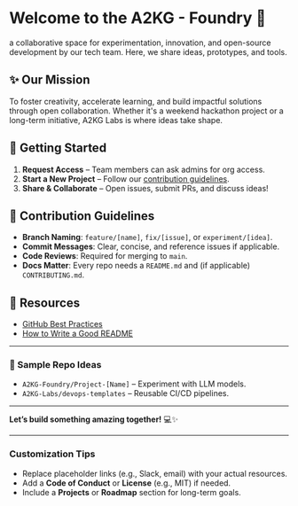 # Welcome to the A2KG - Foundry 🚀

a collaborative space for experimentation, innovation, and open-source development by our tech team. Here, we share ideas, prototypes, and tools.

## **✨ Our Mission**
To foster creativity, accelerate learning, and build impactful solutions through open collaboration. Whether it's a weekend hackathon project or a long-term initiative, A2KG Labs is where ideas take shape.

## **🚀 Getting Started**
1. **Request Access** – Team members can ask admins for org access.
2. **Start a New Project** – Follow our [contribution guidelines](#-contribution-guidelines).
3. **Share & Collaborate** – Open issues, submit PRs, and discuss ideas!

## **📜 Contribution Guidelines**
- **Branch Naming**: `feature/[name]`, `fix/[issue]`, or `experiment/[idea]`.
- **Commit Messages**: Clear, concise, and reference issues if applicable.
- **Code Reviews**: Required for merging to `main`.
- **Docs Matter**: Every repo needs a `README.md` and (if applicable) `CONTRIBUTING.md`.

## **🔗 Resources**
- [GitHub Best Practices](https://docs.github.com/en/github/creating-cloning-and-archiving-repositories/creating-a-repository-on-github/about-readmes)
- [How to Write a Good README](https://www.makeareadme.com/)

<!-- ## **💬 Join the Conversation**
- **Slack/Teams**: [#a2kg-labs](link-to-channel)
- **Email**: labs@a2kg.tech *(example)* -->

---

### **🎯 Sample Repo Ideas**
- `A2KG-Foundry/Project-[Name]` – Experiment with LLM models.
- `A2KG-Labs/devops-templates` – Reusable CI/CD pipelines.

---

**Let’s build something amazing together!** 💻✨

---

### **Customization Tips**
- Replace placeholder links (e.g., Slack, email) with your actual resources.
- Add a **Code of Conduct** or **License** (e.g., MIT) if needed.
- Include a **Projects** or **Roadmap** section for long-term goals.

